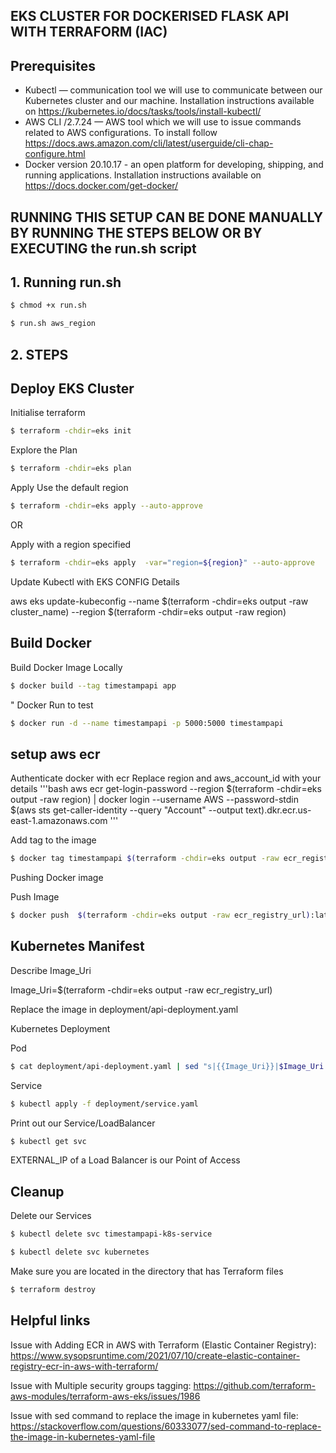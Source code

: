 ##  EKS CLUSTER FOR DOCKERISED FLASK API WITH TERRAFORM (IAC)

## Prerequisites

- Kubectl — communication tool we will use to communicate between our Kubernetes cluster and our machine. Installation instructions available on https://kubernetes.io/docs/tasks/tools/install-kubectl/
- AWS CLI /2.7.24 — AWS tool which we will use to issue commands related to AWS configurations. To install follow https://docs.aws.amazon.com/cli/latest/userguide/cli-chap-configure.html
- Docker version 20.10.17 - an open platform for developing, shipping, and running applications. Installation instructions available on https://docs.docker.com/get-docker/



## RUNNING THIS SETUP CAN BE DONE MANUALLY BY RUNNING THE STEPS BELOW OR BY EXECUTING the run.sh script

## 1. Running run.sh
```bash
$ chmod +x run.sh
```

```bash
$ run.sh aws_region 
```

## 2. STEPS
## Deploy EKS Cluster
Initialise terraform 
```bash
$ terraform -chdir=eks init
```

Explore the Plan

```bash
$ terraform -chdir=eks plan
```

Apply Use the default region

```bash
$ terraform -chdir=eks apply --auto-approve
```

OR

Apply with a region specified

```bash
$ terraform -chdir=eks apply  -var="region=${region}" --auto-approve
```

Update Kubectl with EKS CONFIG Details

aws eks  update-kubeconfig --name $(terraform -chdir=eks output -raw cluster_name) --region $(terraform -chdir=eks output -raw region)



## Build Docker

Build Docker Image Locally

```bash
$ docker build --tag timestampapi app
```

"
Docker Run to test

```bash
$ docker run -d --name timestampapi -p 5000:5000 timestampapi
```




## setup aws ecr

Authenticate docker with ecr
Replace region and aws_account_id with your details
'''bash
aws ecr get-login-password --region $(terraform -chdir=eks output -raw region) | docker login --username AWS --password-stdin $(aws sts get-caller-identity --query "Account" --output text).dkr.ecr.us-east-1.amazonaws.com
'''


Add tag to the image
```bash
$ docker tag timestampapi $(terraform -chdir=eks output -raw ecr_registry_url)
```
Pushing Docker image

Push Image
```bash
$ docker push  $(terraform -chdir=eks output -raw ecr_registry_url):latest
```

## Kubernetes Manifest

Describe Image_Uri

   Image_Uri=$(terraform -chdir=eks output -raw ecr_registry_url)

Replace the image in deployment/api-deployment.yaml

Kubernetes Deployment

Pod
```bash
$ cat deployment/api-deployment.yaml | sed "s|{{Image_Uri}}|$Image_Uri|" | kubectl apply -f -
```

Service
```bash
$ kubectl apply -f deployment/service.yaml
```

Print out our Service/LoadBalancer

```bash
$ kubectl get svc
```

EXTERNAL_IP of a Load Balancer is our Point of Access



## Cleanup

Delete our Services
```bash
$ kubectl delete svc timestampapi-k8s-service
```
```bash
$ kubectl delete svc kubernetes
```

Make sure you are located in the directory that has Terraform files

```bash
$ terraform destroy
```


## Helpful links

Issue with Adding ECR in AWS with Terraform (Elastic Container Registry): https://www.sysopsruntime.com/2021/07/10/create-elastic-container-registry-ecr-in-aws-with-terraform/

Issue with Multiple security groups tagging: https://github.com/terraform-aws-modules/terraform-aws-eks/issues/1986

Issue with sed command to replace the image in kubernetes yaml file: https://stackoverflow.com/questions/60333077/sed-command-to-replace-the-image-in-kubernetes-yaml-file





